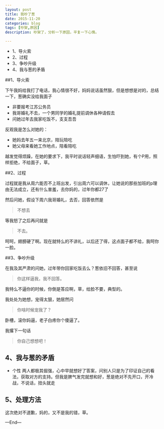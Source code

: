 ```yaml
---
layout: post
title: 我吵了葱
date: 2015-11-20
categories: blog
tags: [吵架,原因]
description: 吵架了，分析一下原因，平复一下心情。

---
```


* 1、导火索
* 2、过程
* 3、争吵升级
* 4、我与葱的矛盾



##1、导火索

下午我妈给我打了电话，我心情很不好，妈妈说话虽然狠，但是想想是对的，总结一下，葱确实没给我面子
- 非要报考江苏公务员
- 我哥婚礼不去，一个男同学的婚礼提前调休各种请假去
- 问她过年去我家吃饭不，支支吾吾

反观我是怎么对她的：
- 她妈去年五一来北京，陪玩陪吃
- 她父母来看她工作地点，陪看陪吃

越发觉得烦躁，在她的要求下，我平时说话轻声细语，生怕吓到她，有个P用，照样拒绝，不给面子，草。

##2、过程

过程就是我从周六能否不上班出发，引出周六可以调休，让她说的那些加班的p理由无法成立，还有什么害羞，去你妈的，过年你都27了

然后问她，假设下周六我哥婚礼，去否，回答依然是

> 不想去

等我怒了之后再问就是

> 不去。

呵呵，翅膀硬了啊。现在就特么的不讲礼，以后还了得，这点面子都不给，我呵你一脸。

##3、争吵升级

在我及其严肃的问她，过年带你回家吃饭去么？葱依旧不回答，甚至说

> 你这样逼我，我不回答。

我特么不逼你的时候，你倒是答应啊，草，给脸不要，典型的。

我处处为她想，宠得太狠，她居然问

> 你啥时候宠我了？

卧槽，滚你妈逼，老子白疼你个傻逼了。

我撂下一句话

> 你自己想想吧！


## 4、我与葱的矛盾

- 个性
两人都极其倔强，心中早就想好了答案，问别人只是为了印证自己的看法，获取对方的支持。但我是脾气发完就想和好，葱是绝对不先开口，开冷战，不说话，扭头就走

## 5、处理方法
这次绝对不道歉，妈的，又不是我的错，草。


—End—







